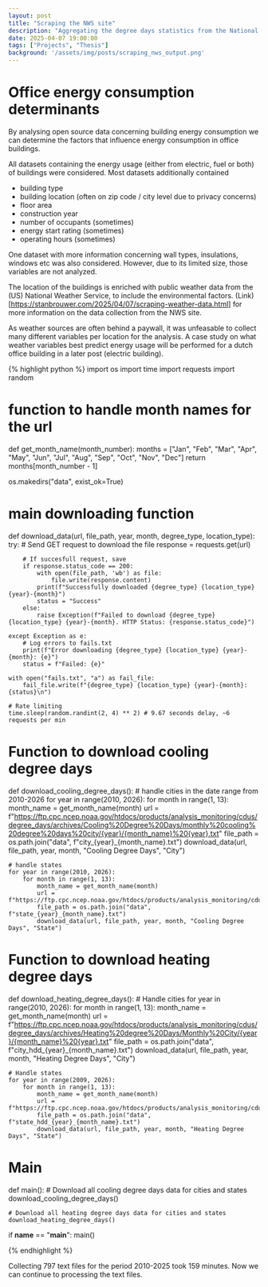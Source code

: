 ```yaml
---
layout: post
title: "Scraping the NWS site"
description: "Aggregating the degree days statistics from the National Weather Service (US)"
date: 2025-04-07 19:00:00
tags: ["Projects", "Thesis"]
background: '/assets/img/posts/scraping_nws_output.png'
---
```


# Office energy consumption determinants

By analysing open source data concerning building energy consumption we can determine the factors that influence energy consumption in office buildings. 

All datasets containing the energy usage (either from electric, fuel or both) of buildings were considered. Most datasets additionally contained
- building type
- building location (often on zip code / city level due to  privacy concerns)
- floor area
- construction year
- number of occupants (sometimes)
- energy start rating (sometimes)
- operating hours (sometimes)

One dataset with more information concerning wall types, insulations, windows etc was also considered. However, due to its limited size, those variables are not analyzed. 

The location of the buildings is enriched with public weather data from the (US) National Weather Service, to include the environmental factors. (Link)[https://stanbrouwer.com/2025/04/07/scraping-weather-data.html] for more information on the data collection from the NWS site. 

As weather sources are often behind a paywall, it was unfeasable to collect many different variables per location for the analysis. A case study on what weather variables best predict energy usage will be performed for a dutch office building in a later post (electric building).

{% highlight python %}
import os
import time
import requests
import random

# function to handle month names for the url
def get_month_name(month_number):
    months = ["Jan", "Feb", "Mar", "Apr", "May", "Jun", "Jul", "Aug", "Sep", "Oct", "Nov", "Dec"]
    return months[month_number - 1]

os.makedirs("data", exist_ok=True)

# main downloading function
def download_data(url, file_path, year, month, degree_type, location_type):
    try:
        # Send GET request to download the file
        response = requests.get(url)
        
        # If succesfull request, save
        if response.status_code == 200:
            with open(file_path, 'wb') as file:
                file.write(response.content)
            print(f"Successfully downloaded {degree_type} {location_type} {year}-{month}")
            status = "Success"
        else:
            raise Exception(f"Failed to download {degree_type} {location_type} {year}-{month}. HTTP Status: {response.status_code}")
    
    except Exception as e:
        # Log errors to fails.txt
        print(f"Error downloading {degree_type} {location_type} {year}-{month}: {e}")
        status = f"Failed: {e}"

    with open("fails.txt", "a") as fail_file:
        fail_file.write(f"{degree_type} {location_type} {year}-{month}: {status}\n")
    
    # Rate limiting
    time.sleep(random.randint(2, 4) ** 2) # 9.67 seconds delay, ~6 requests per min

# Function to download cooling degree days
def download_cooling_degree_days():
    # handle cities in the date range from 2010-2026
    for year in range(2010, 2026):
        for month in range(1, 13):
            month_name = get_month_name(month)
            url = f"https://ftp.cpc.ncep.noaa.gov/htdocs/products/analysis_monitoring/cdus/degree_days/archives/Cooling%20Degree%20Days/monthly%20cooling%20degree%20days%20city/{year}/{month_name}%20{year}.txt"
            file_path = os.path.join("data", f"city_{year}_{month_name}.txt")
            download_data(url, file_path, year, month, "Cooling Degree Days", "City")

    # handle states
    for year in range(2010, 2026):
        for month in range(1, 13):
            month_name = get_month_name(month)
            url = f"https://ftp.cpc.ncep.noaa.gov/htdocs/products/analysis_monitoring/cdus/degree_days/archives/Cooling%20Degree%20Days/monthly%20cooling%20degree%20days%20state/{year}/{month_name}%20{year}.txt"
            file_path = os.path.join("data", f"state_{year}_{month_name}.txt")
            download_data(url, file_path, year, month, "Cooling Degree Days", "State")

# Function to download heating degree days
def download_heating_degree_days():
    # Handle cities
    for year in range(2010, 2026):
        for month in range(1, 13):
            month_name = get_month_name(month)
            url = f"https://ftp.cpc.ncep.noaa.gov/htdocs/products/analysis_monitoring/cdus/degree_days/archives/Heating%20degree%20Days/Monthly%20City/{year}/{month_name}%20{year}.txt"
            file_path = os.path.join("data", f"city_hdd_{year}_{month_name}.txt")
            download_data(url, file_path, year, month, "Heating Degree Days", "City")

    # Handle states
    for year in range(2009, 2026):
        for month in range(1, 13):
            month_name = get_month_name(month)
            url = f"https://ftp.cpc.ncep.noaa.gov/htdocs/products/analysis_monitoring/cdus/degree_days/archives/Heating%20degree%20Days/monthly%20states/{year}/{month_name}%20{year}.txt"
            file_path = os.path.join("data", f"state_hdd_{year}_{month_name}.txt")
            download_data(url, file_path, year, month, "Heating Degree Days", "State")

# Main 
def main():
    # Download all cooling degree days data for cities and states
    download_cooling_degree_days()

    # Download all heating degree days data for cities and states
    download_heating_degree_days()

if __name__ == "__main__":
    main()

{% endhighlight %}

Collecting 797 text files for the period 2010-2025 took 159 minutes. Now we can continue to processing the text files. 

